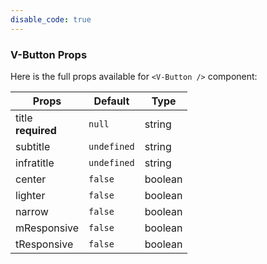 ```yaml
---
disable_code: true
---
```


### V-Button Props

Here is the full props available for `<V-Button />` component:

| Props                  | Default                                       | Type    |
| ---------------------- | --------------------------------------------- | ------- |
| title<br/>**required** | <span class="is-null">`null`</span>           | string  |
| subtitle               | <span class="is-undefined">`undefined`</span> | string  |
| infratitle             | <span class="is-undefined">`undefined`</span> | string  |
| center                 | <span class="is-boolean">`false`</span>       | boolean |
| lighter                | <span class="is-boolean">`false`</span>       | boolean |
| narrow                 | <span class="is-boolean">`false`</span>       | boolean |
| mResponsive            | <span class="is-boolean">`false`</span>       | boolean |
| tResponsive            | <span class="is-boolean">`false`</span>       | boolean |
